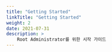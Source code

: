 ```yaml
---
title: "Getting Started"
linkTitle: "Getting Started"
weight: 2
date: 2021-07-31
description: >
    Root Administrator를 위한 시작 가이드
---
```


